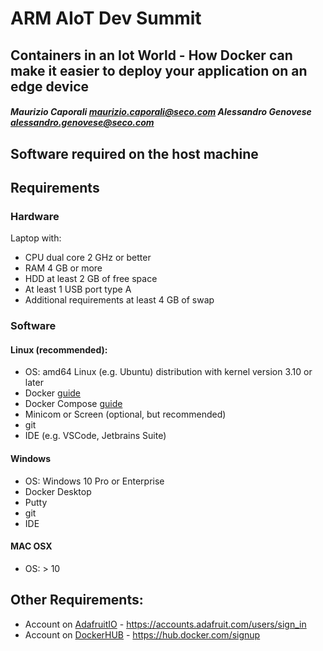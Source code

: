 # ARM AIoT Dev Summit 
## Containers in an Iot World - How Docker can make it easier to deploy your application on an edge device
##### Maurizio Caporali maurizio.caporali@seco.com Alessandro Genovese alessandro.genovese@seco.com 

## Software required on the host machine

## Requirements

### Hardware 
Laptop with:
  - CPU dual core 2 GHz or better
  - RAM 4 GB or more
  - HDD at least 2 GB of free space
  - At least 1 USB port type A
  - Additional requirements at least 4 GB of swap

### Software
  #### Linux (recommended):
  - OS: amd64 Linux (e.g. Ubuntu) distribution with kernel version 3.10 or later
  - Docker [guide](https://docs.docker.com/install/linux/docker-ce/ubuntu/)
  - Docker Compose [guide](https://docs.docker.com/compose/install/)
  - Minicom or Screen (optional, but recommended)
  - git
  - IDE (e.g. VSCode, Jetbrains Suite)
  
 #### Windows 
  - OS: Windows 10 Pro or Enterprise
  - Docker Desktop
  - Putty
  - git
  - IDE

 #### MAC OSX
  - OS: > 10

## Other Requirements:
  - Account on [AdafruitIO](https://io.adafruit.com/) - https://accounts.adafruit.com/users/sign_in
  - Account on [DockerHUB](https://hub.docker.com/) - https://hub.docker.com/signup